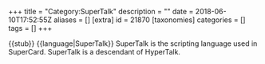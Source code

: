 +++
title = "Category:SuperTalk"
description = ""
date = 2018-06-10T17:52:55Z
aliases = []
[extra]
id = 21870
[taxonomies]
categories = []
tags = []
+++

{{stub}}
{{language|SuperTalk}}
SuperTalk is the scripting language used in SuperCard. SuperTalk is a descendant of HyperTalk.
